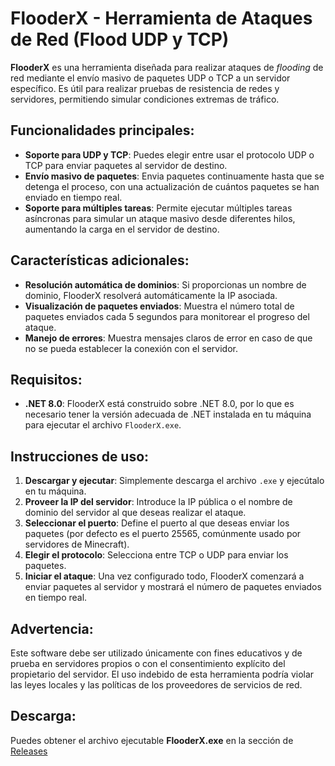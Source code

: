 # FlooderX - Herramienta de Ataques de Red (Flood UDP y TCP)

**FlooderX** es una herramienta diseñada para realizar ataques de *flooding* de red mediante el envío masivo de paquetes UDP o TCP a un servidor específico. Es útil para realizar pruebas de resistencia de redes y servidores, permitiendo simular condiciones extremas de tráfico.

## Funcionalidades principales:

- **Soporte para UDP y TCP**: Puedes elegir entre usar el protocolo UDP o TCP para enviar paquetes al servidor de destino.
- **Envío masivo de paquetes**: Envia paquetes continuamente hasta que se detenga el proceso, con una actualización de cuántos paquetes se han enviado en tiempo real.
- **Soporte para múltiples tareas**: Permite ejecutar múltiples tareas asíncronas para simular un ataque masivo desde diferentes hilos, aumentando la carga en el servidor de destino.

## Características adicionales:

- **Resolución automática de dominios**: Si proporcionas un nombre de dominio, FlooderX resolverá automáticamente la IP asociada.
- **Visualización de paquetes enviados**: Muestra el número total de paquetes enviados cada 5 segundos para monitorear el progreso del ataque.
- **Manejo de errores**: Muestra mensajes claros de error en caso de que no se pueda establecer la conexión con el servidor.

## Requisitos:

- **.NET 8.0**: FlooderX está construido sobre .NET 8.0, por lo que es necesario tener la versión adecuada de .NET instalada en tu máquina para ejecutar el archivo `FlooderX.exe`.

## Instrucciones de uso:

1. **Descargar y ejecutar**: Simplemente descarga el archivo `.exe` y ejecútalo en tu máquina.
2. **Proveer la IP del servidor**: Introduce la IP pública o el nombre de dominio del servidor al que deseas realizar el ataque.
3. **Seleccionar el puerto**: Define el puerto al que deseas enviar los paquetes (por defecto es el puerto 25565, comúnmente usado por servidores de Minecraft).
4. **Elegir el protocolo**: Selecciona entre TCP o UDP para enviar los paquetes.
5. **Iniciar el ataque**: Una vez configurado todo, FlooderX comenzará a enviar paquetes al servidor y mostrará el número de paquetes enviados en tiempo real.

## **Advertencia**:
Este software debe ser utilizado únicamente con fines educativos y de prueba en servidores propios o con el consentimiento explícito del propietario del servidor. El uso indebido de esta herramienta podría violar las leyes locales y las políticas de los proveedores de servicios de red.

## **Descarga**:
Puedes obtener el archivo ejecutable **FlooderX.exe** en la sección de [Releases](enlace_a_tu_rel)
